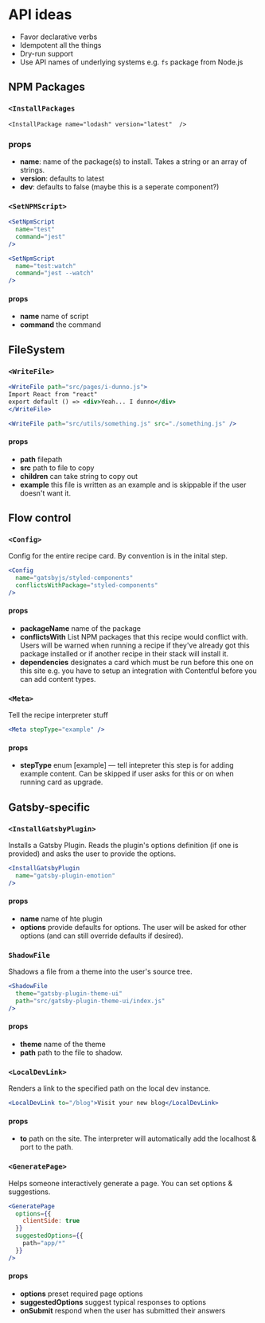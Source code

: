 # API ideas

* Favor declarative verbs
* Idempotent all the things
* Dry-run support
* Use API names of underlying systems e.g. `fs` package from Node.js

## NPM Packages

### `<InstallPackages`

`<InstallPackage name="lodash" version="latest"  />`

### props
* **name**: name of the package(s) to install. Takes a string or an array of strings.
* **version**: defaults to latest
* **dev**: defaults to false (maybe this is a seperate component?)

### `<SetNPMScript>`

```jsx
<SetNpmScript
  name="test"
  command="jest"
/>

<SetNpmScript
  name="test:watch"
  command="jest --watch"
/>
```

#### props
* **name** name of script
* **command** the command

## FileSystem

### `<WriteFile>`

```jsx
<WriteFile path="src/pages/i-dunno.js">
Import React from "react"
export default () => <div>Yeah... I dunno</div>
</WriteFile>
```

```jsx
<WriteFile path="src/utils/something.js" src="./something.js" />
```

#### props
* **path** filepath
* **src** path to file to copy
* **children** can take string to copy out
* **example** this file is written as an example and is skippable if the user doesn't want it.


## Flow control

### `<Config>`

Config for the entire recipe card. By convention is in the inital step.

```jsx
<Config
  name="gatsbyjs/styled-components"
  conflictsWithPackage="styled-components"
/>
```

#### props
* **packageName** name of the package
* **conflictsWith** List NPM packages that this recipe would conflict with. Users will be warned when running a recipe
if they've already got this package installed or if another recipe in their stack will install it.
* **dependencies** designates a card which must be run before this one on this site e.g. you have to
  setup an integration with Contentful before you can add content types.

### `<Meta>`

Tell the recipe interpreter stuff

```jsx
<Meta stepType="example" />
```

#### props
* **stepType** enum [example] — tell intepreter this step is for adding example content. Can be skipped if user asks for this or on when running card as upgrade.


## Gatsby-specific

### `<InstallGatsbyPlugin>`

Installs a Gatsby Plugin. Reads the plugin's options definition (if one is provided)
and asks the user to provide the options.

```jsx
<InstallGatsbyPlugin
  name="gatsby-plugin-emotion"
/>
```
#### props
* **name** name of hte plugin
* **options** provide defaults for options. The user will be asked for other options (and can still override defaults if desired).

### `ShadowFile`

Shadows a file from a theme into the user's source tree.

```jsx
<ShadowFile
  theme="gatsby-plugin-theme-ui"
  path="src/gatsby-plugin-theme-ui/index.js"
/>
```

#### props
* **theme** name of the theme
* **path** path to the file to shadow.

### `<LocalDevLink>`

Renders a link to the specified path on the local dev instance.

```jsx
<LocalDevLink to="/blog">Visit your new blog</LocalDevLink>
```

#### props
* **to** path on the site. The interpreter will automatically add the localhost & port to the path.

### `<GeneratePage>`

Helps someone interactively generate a page. You can set options & suggestions.

```jsx
<GeneratePage
  options={{
    clientSide: true
  }}
  suggestedOptions={{
    path="app/*"
  }}
/>
```

#### props
* **options** preset required page options
* **suggestedOptions** suggest typical responses to options
* **onSubmit** respond when the user has submitted their answers
